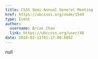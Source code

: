 ```yaml
---
title: CSSS Semi-Annual General Meeting 
href: https://ubccsss.org/node/1549
type: Event
author:
  username: Brian Chau
  link: https://ubccsss.org/user/46
date: 2016-03-11T01:17:00.000Z
---
```


null